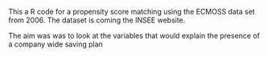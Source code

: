 This a R code for a propensity score matching using the ECMOSS data set from 2006. The dataset is coming the INSEE website.

The aim was was to look at the variables that would explain the presence of a company wide saving plan
